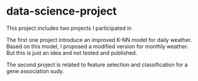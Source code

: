 # data-science-project
This project includes two projects I participated in 

The first one project introduce an improved K-NN model for daily weather. Based on this model, I proposed a modified version for monthly weather. 
But this is just an idea and not tested and published.

The second project is related to feature selection and classification for a gene association sudy.
